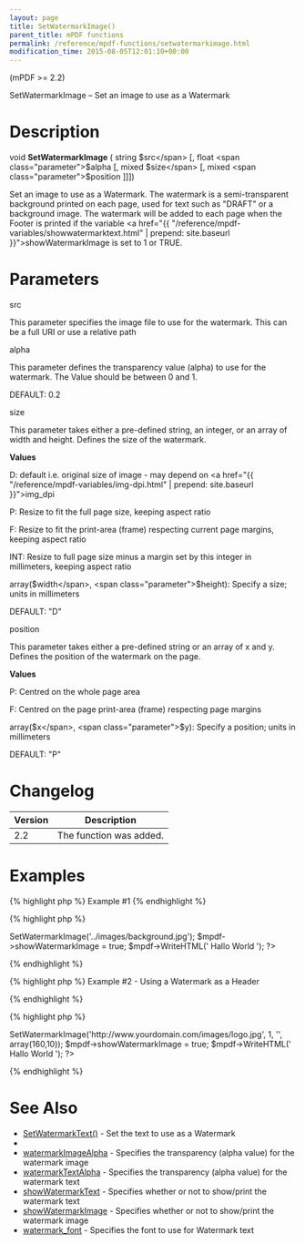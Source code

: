 ```yaml
---
layout: page
title: SetWatermarkImage()
parent_title: mPDF functions
permalink: /reference/mpdf-functions/setwatermarkimage.html
modification_time: 2015-08-05T12:01:10+00:00
---
```


(mPDF >= 2.2)

SetWatermarkImage – Set an image to use as a Watermark

# Description

void **SetWatermarkImage** ( string <span class="parameter">$src</span> [, float <span class="parameter">$alpha</span> [, mixed <span class="parameter">$size</span> [, mixed <span class="parameter">$position</span> ]]])

Set an image to use as a Watermark. The watermark is a semi-transparent background printed on each page, used for text such as "DRAFT" or a background image. The watermark will be added to each page when the Footer is printed if the variable <a href="{{ "/reference/mpdf-variables/showwatermarktext.html" | prepend: site.baseurl }}">showWatermarkImage</a> is set to 1 or <span class="smallblock">TRUE</span>. 

# Parameters

<span class="parameter">src</span>

This parameter specifies the image file to use for the watermark. This can be a full URI or use a relative path<span class="smallblock">

</span>

<span class="parameter">alpha</span>

This parameter defines the transparency value (alpha) to use for the watermark. The Value should be between 0 and 1.

<span class="smallblock">DEFAULT</span>: 0.2

<span class="parameter">size</span>

This parameter takes either a pre-defined string, an integer, or an array of width and height. Defines the size of the watermark.

**Values**

D: default i.e. original size of image - may depend on <a href="{{ "/reference/mpdf-variables/img-dpi.html" | prepend: site.baseurl }}">img_dpi</a>

P: Resize to fit the full page size, keeping aspect ratio

F: Resize to fit the print-area (frame) respecting current page margins, keeping aspect ratio

<span class="smallblock">INT</span>: Resize to full page size minus a margin set by this integer in millimeters, keeping aspect ratio

array(<span class="parameter">$width</span>, <span class="parameter">$height</span>): Specify a size; units in millimeters

<span class="smallblock">DEFAULT</span>: "D"

<span class="parameter">position</span>

This parameter takes either a pre-defined string or an array of <span class="parameter">x</span> and <span class="parameter">y</span>. Defines the position of the watermark on the page.

**Values**

P: Centred on the whole page area

F: Centred on the page print-area (frame) respecting page margins

array(<span class="parameter">$x</span>, <span class="parameter">$y</span>): Specify a position; units in millimeters

<span class="smallblock">DEFAULT</span>: "P"

# Changelog

<table class="table"> <thead>
<tr> <th>Version</th><th>Description</th> </tr>
</thead> <tbody>
<tr>
<td>2.2</td>
<td>The function was added.</td>
</tr>
</tbody> </table>

# Examples

{% highlight php %}
Example #1
{% endhighlight %}

{% highlight php %}
<?php

$mpdf = new mPDF();

$mpdf->SetWatermarkImage('../images/background.jpg');

$mpdf->showWatermarkImage = true;

$mpdf->WriteHTML('
Hallo World
');

?>
{% endhighlight %}

{% highlight php %}
Example #2 - Using a Watermark as a Header

{% endhighlight %}

{% highlight php %}
<?php

$mpdf = new mPDF('','A4','','',20,20,50,10);

// Setting transparency to 1, and exact positioning, you can use a Watermark Image as a 'Header'

// Note that the page top-margin is set to accomodate the image

$mpdf->SetWatermarkImage('http://www.yourdomain.com/images/logo.jpg', 1, '', array(160,10));

$mpdf->showWatermarkImage = true;

$mpdf->WriteHTML('
Hallo World
');

?>
{% endhighlight %}

# See Also

<ul>
<li class="manual_boxlist"><a href="{{ "/reference/mpdf-functions/setwatermarktext.html" | prepend: site.baseurl }}">SetWatermarkText()</a> - Set the text to use as a Watermark</li>
<li class="manual_boxlist"><a href="{{ "/reference/mpdf-functions/setwatermarktext.html" | prepend: site.baseurl }}"></a></li>
<li class="manual_boxlist"><a href="{{ "/reference/mpdf-variables/watermarkimagealpha.html" | prepend: site.baseurl }}">watermarkImageAlpha</a> - Specifies the transparency (alpha value) for the watermark image</li>
<li class="manual_boxlist"><a href="{{ "/reference/mpdf-variables/watermarktextalpha.html" | prepend: site.baseurl }}">watermarkTextAlpha</a> - Specifies the transparency (alpha value) for the watermark text</li>
<li class="manual_boxlist"><a href="{{ "/reference/mpdf-variables/showwatermarktext.html" | prepend: site.baseurl }}">showWatermarkText</a> - Specifies whether or not to show/print the watermark text</li>
<li class="manual_boxlist"><a href="{{ "/reference/mpdf-variables/showwatermarktext.html" | prepend: site.baseurl }}">showWatermarkImage</a> - Specifies whether or not to show/print the watermark image</li>
<li class="manual_boxlist"><a href="{{ "/reference/mpdf-variables/watermark-font.html" | prepend: site.baseurl }}">watermark_font</a> - Specifies the font to use for Watermark text</li>
</ul>
